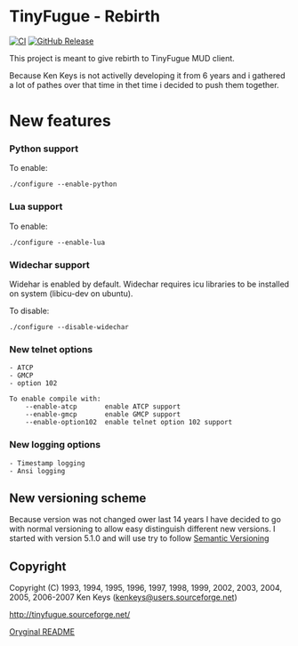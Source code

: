 TinyFugue - Rebirth
=====================

[![CI](https://github.com/ingwarsw/tinyfugue/actions/workflows/build.yml/badge.svg)](https://github.com/ingwarsw/tinyfugue/actions/workflows/build.yml)
[![GitHub Release](https://img.shields.io/github/release/ingwarsw/tinyfugue.svg?style=flat)](https://github.com/ingwarsw/tinyfugue/releases/latest)  

This project is meant to give rebirth to TinyFugue MUD client.

Because Ken Keys is not activelly developing it from 6 years and i gathered a lot of pathes over that time in thet time i decided to push them together.

# New features

### Python support

To enable:
```
./configure --enable-python
```

### Lua support

To enable:
```
./configure --enable-lua
```

### Widechar support

Widehar is enabled by default.
Widechar requires icu libraries to be installed on system (libicu-dev on ubuntu).

To disable:
```
./configure --disable-widechar
```

### New telnet options

	- ATCP
	- GMCP
	- option 102


```
To enable compile with:
	--enable-atcp		enable ATCP support	
	--enable-gmcp		enable GMCP support	
	--enable-option102	enable telnet option 102 support	
```

### New logging options

	- Timestamp logging
	- Ansi logging

## New versioning scheme

Because version was not changed ower last 14 years I have decided to go with normal versioning to allow easy distinguish different new versions.
I started with version 5.1.0 and will use try to follow [Semantic Versioning](https://semver.org/)

## Copyright

Copyright (C) 1993, 1994, 1995, 1996, 1997, 1998, 1999, 2002, 2003, 2004, 2005, 2006-2007 Ken Keys (kenkeys@users.sourceforge.net)

http://tinyfugue.sourceforge.net/

[Oryginal README](README.orig)
